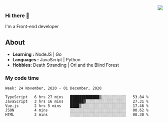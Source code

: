 <img align='right' src="https://github-readme-stats.vercel.app/api?username=strugglebak&show_icons=true">

### Hi there 👋

I'm a Front-end developer

## About

-  **Learning :** NodeJS | Go
-  **Languages :** JavaScript | Python
-  **Hobbies:** Death Stranding | Ori and the Blind Forest

### My code time

<!--START_SECTION:waka-->
```text
Week: 24 November, 2020 - 01 December, 2020

TypeScript   6 hrs 27 mins   █████████████▒░░░░░░░░░░░   53.84 % 
JavaScript   3 hrs 16 mins   ██████▓░░░░░░░░░░░░░░░░░░   27.31 % 
Vue.js       2 hrs 5 mins    ████▒░░░░░░░░░░░░░░░░░░░░   17.46 % 
JSON         4 mins          ░░░░░░░░░░░░░░░░░░░░░░░░░   00.62 % 
HTML         2 mins          ░░░░░░░░░░░░░░░░░░░░░░░░░   00.30 % 
```
<!--END_SECTION:waka-->
